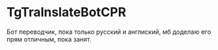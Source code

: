 # TgTralnslateBotCPR
Бот переводчик, пока только русский и англиский, мб доделаю его прям отличным, пока занят.
